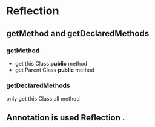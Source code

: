 # Reflection

## getMethod  and getDeclaredMethods
 
### getMethod

-  get this Class **public** method
-  get Parent Class **public** method

### getDeclaredMethods

only get this Class all method

##  Annotation is used Reflection .